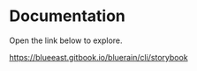 # Documentation

Open the link below to explore.

https://blueeast.gitbook.io/bluerain/cli/storybook